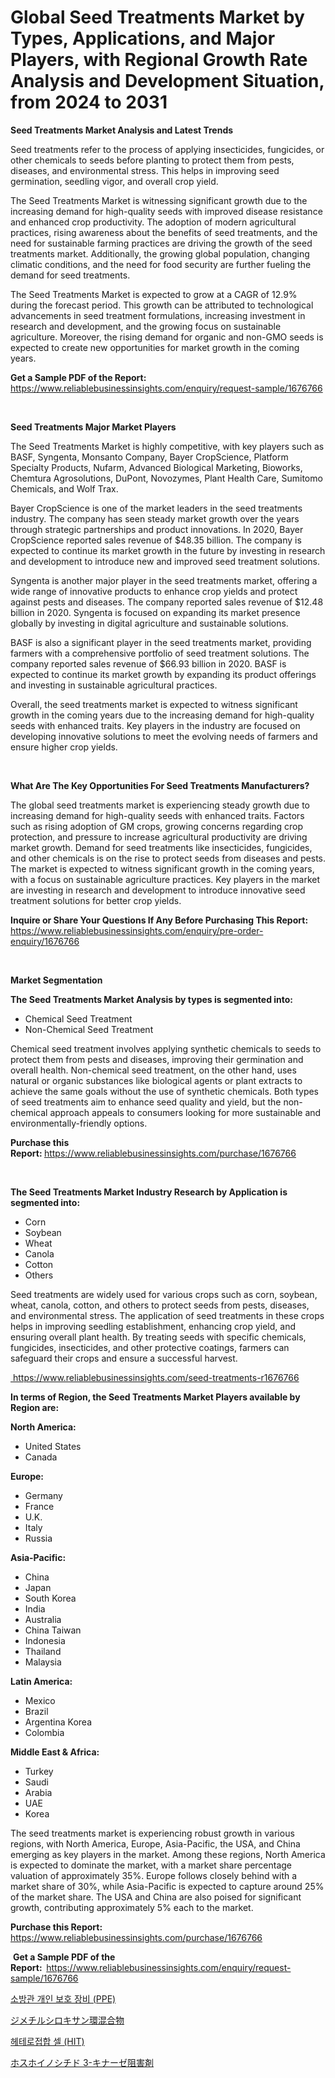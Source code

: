 <p><h1>Global Seed Treatments Market by Types, Applications, and Major Players, with Regional Growth Rate Analysis and Development Situation, from 2024 to 2031</h1></p><p><strong>Seed Treatments Market Analysis and Latest Trends</strong></p>
<p><p>Seed treatments refer to the process of applying insecticides, fungicides, or other chemicals to seeds before planting to protect them from pests, diseases, and environmental stress. This helps in improving seed germination, seedling vigor, and overall crop yield.</p><p>The Seed Treatments Market is witnessing significant growth due to the increasing demand for high-quality seeds with improved disease resistance and enhanced crop productivity. The adoption of modern agricultural practices, rising awareness about the benefits of seed treatments, and the need for sustainable farming practices are driving the growth of the seed treatments market. Additionally, the growing global population, changing climatic conditions, and the need for food security are further fueling the demand for seed treatments.</p><p>The Seed Treatments Market is expected to grow at a CAGR of 12.9% during the forecast period. This growth can be attributed to technological advancements in seed treatment formulations, increasing investment in research and development, and the growing focus on sustainable agriculture. Moreover, the rising demand for organic and non-GMO seeds is expected to create new opportunities for market growth in the coming years.</p></p>
<p><strong>Get a Sample PDF of the Report:&nbsp;</strong> <a href="https://www.reliablebusinessinsights.com/enquiry/request-sample/1676766">https://www.reliablebusinessinsights.com/enquiry/request-sample/1676766</a></p>
<p>&nbsp;</p>
<p><strong>Seed Treatments Major Market Players</strong></p>
<p><p>The Seed Treatments Market is highly competitive, with key players such as BASF, Syngenta, Monsanto Company, Bayer CropScience, Platform Specialty Products, Nufarm, Advanced Biological Marketing, Bioworks, Chemtura Agrosolutions, DuPont, Novozymes, Plant Health Care, Sumitomo Chemicals, and Wolf Trax. </p><p>Bayer CropScience is one of the market leaders in the seed treatments industry. The company has seen steady market growth over the years through strategic partnerships and product innovations. In 2020, Bayer CropScience reported sales revenue of $48.35 billion. The company is expected to continue its market growth in the future by investing in research and development to introduce new and improved seed treatment solutions.</p><p>Syngenta is another major player in the seed treatments market, offering a wide range of innovative products to enhance crop yields and protect against pests and diseases. The company reported sales revenue of $12.48 billion in 2020. Syngenta is focused on expanding its market presence globally by investing in digital agriculture and sustainable solutions.</p><p>BASF is also a significant player in the seed treatments market, providing farmers with a comprehensive portfolio of seed treatment solutions. The company reported sales revenue of $66.93 billion in 2020. BASF is expected to continue its market growth by expanding its product offerings and investing in sustainable agricultural practices.</p><p>Overall, the seed treatments market is expected to witness significant growth in the coming years due to the increasing demand for high-quality seeds with enhanced traits. Key players in the industry are focused on developing innovative solutions to meet the evolving needs of farmers and ensure higher crop yields.</p></p>
<p>&nbsp;</p>
<p><strong>What Are The Key Opportunities For Seed Treatments Manufacturers?</strong></p>
<p><p>The global seed treatments market is experiencing steady growth due to increasing demand for high-quality seeds with enhanced traits. Factors such as rising adoption of GM crops, growing concerns regarding crop protection, and pressure to increase agricultural productivity are driving market growth. Demand for seed treatments like insecticides, fungicides, and other chemicals is on the rise to protect seeds from diseases and pests. The market is expected to witness significant growth in the coming years, with a focus on sustainable agriculture practices. Key players in the market are investing in research and development to introduce innovative seed treatment solutions for better crop yields.</p></p>
<p><strong>Inquire or Share Your Questions If Any Before Purchasing This Report:</strong> <a href="https://www.reliablebusinessinsights.com/enquiry/pre-order-enquiry/1676766">https://www.reliablebusinessinsights.com/enquiry/pre-order-enquiry/1676766</a></p>
<p>&nbsp;</p>
<p><strong>Market Segmentation</strong></p>
<p><strong>The Seed Treatments Market Analysis by types is segmented into:</strong></p>
<p><ul><li>Chemical Seed Treatment</li><li>Non-Chemical Seed Treatment</li></ul></p>
<p><p>Chemical seed treatment involves applying synthetic chemicals to seeds to protect them from pests and diseases, improving their germination and overall health. Non-chemical seed treatment, on the other hand, uses natural or organic substances like biological agents or plant extracts to achieve the same goals without the use of synthetic chemicals. Both types of seed treatments aim to enhance seed quality and yield, but the non-chemical approach appeals to consumers looking for more sustainable and environmentally-friendly options.</p></p>
<p><strong>Purchase this Report:&nbsp;</strong><a href="https://www.reliablebusinessinsights.com/purchase/1676766">https://www.reliablebusinessinsights.com/purchase/1676766</a></p>
<p>&nbsp;</p>
<p><strong>The Seed Treatments Market Industry Research by Application is segmented into:</strong></p>
<p><ul><li>Corn</li><li>Soybean</li><li>Wheat</li><li>Canola</li><li>Cotton</li><li>Others</li></ul></p>
<p><p>Seed treatments are widely used for various crops such as corn, soybean, wheat, canola, cotton, and others to protect seeds from pests, diseases, and environmental stress. The application of seed treatments in these crops helps in improving seedling establishment, enhancing crop yield, and ensuring overall plant health. By treating seeds with specific chemicals, fungicides, insecticides, and other protective coatings, farmers can safeguard their crops and ensure a successful harvest.</p></p>
<p><a href="https://www.reliablebusinessinsights.com/seed-treatments-r1676766">&nbsp;https://www.reliablebusinessinsights.com/seed-treatments-r1676766</a></p>
<p><strong>In terms of Region, the Seed Treatments Market Players available by Region are:</strong></p>
<p>
    <p> <strong> North America: </strong>
        <ul>
            <li>United States</li>
            <li>Canada</li>
        </ul>
        </p> 
    <p> <strong> Europe: </strong>
        <ul>
            <li>Germany</li>
            <li>France</li>
            <li>U.K.</li>
            <li>Italy</li>
            <li>Russia</li>
        </ul>
        </p> 
    <p> <strong> Asia-Pacific: </strong>
        <ul>
            <li>China</li>
            <li>Japan</li>
            <li>South Korea</li>
            <li>India</li>
            <li>Australia</li>
            <li>China Taiwan</li>
            <li>Indonesia</li>
            <li>Thailand</li>
            <li>Malaysia</li>
        </ul>
        </p> 
    <p> <strong> Latin America: </strong>
        <ul>
            <li>Mexico</li>
            <li>Brazil</li>
            <li>Argentina Korea</li>
            <li>Colombia</li>
        </ul>
        </p> 
    <p> <strong> Middle East & Africa: </strong>
        <ul>
            <li>Turkey</li>
            <li>Saudi</li>
            <li>Arabia</li>
            <li>UAE</li>
            <li>Korea</li>
        </ul>
    </p>
    </p>
<p><p>The seed treatments market is experiencing robust growth in various regions, with North America, Europe, Asia-Pacific, the USA, and China emerging as key players in the market. Among these regions, North America is expected to dominate the market, with a market share percentage valuation of approximately 35%. Europe follows closely behind with a market share of 30%, while Asia-Pacific is expected to capture around 25% of the market share. The USA and China are also poised for significant growth, contributing approximately 5% each to the market.</p></p>
<p><strong>Purchase this Report: </strong><a href="https://www.reliablebusinessinsights.com/purchase/1676766">https://www.reliablebusinessinsights.com/purchase/1676766</a></p>
<p>&nbsp;<strong>Get a Sample PDF of the Report:&nbsp;&nbsp;</strong><a href="https://www.reliablebusinessinsights.com/enquiry/request-sample/1676766">https://www.reliablebusinessinsights.com/enquiry/request-sample/1676766</a></p>
<p><strong></strong></p>
<p><p><a href="https://github.com/Edwards13Jessica/Market-Research-Report-List-1/blob/main/898336390543.md">소방관 개인 보호 장비 (PPE)</a></p><p><a href="https://github.com/SantosDicki04/Market-Research-Report-List-1/blob/main/265938499149.md">ジメチルシロキサン環混合物</a></p><p><a href="https://github.com/jheckjhek23/Market-Research-Report-List-1/blob/main/268532490544.md">헤테로접합 셀 (HIT)</a></p><p><a href="https://github.com/moulafa/Market-Research-Report-List-1/blob/main/261898199148.md">ホスホイノシチド 3-キナーゼ阻害剤</a></p></p>